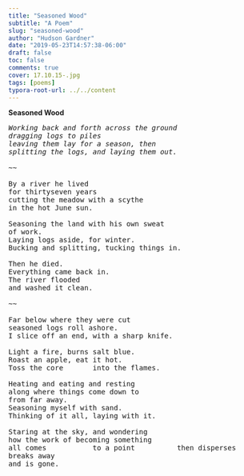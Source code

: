 ```yaml
---
title: "Seasoned Wood"
subtitle: "A Poem"
slug: "seasoned-wood"
author: "Hudson Gardner"
date: "2019-05-23T14:57:38-06:00"
draft: false
toc: false
comments: true
cover: 17.10.15-.jpg
tags: [poems]
typora-root-url: ../../content
---
```


**Seasoned Wood**

<pre><em>Working back and forth across the ground  
dragging logs to piles  
leaving them lay for a season, then  
splitting the logs, and laying them out. </em>

~~

By a river he lived  
for thirtyseven years  
cutting the meadow with a scythe  
in the hot June sun.

Seasoning the land with his own sweat  
of work.  
Laying logs aside, for winter.  
Bucking and splitting, tucking things in.

Then he died.  
Everything came back in.  
The river flooded  
and washed it clean.

~~

Far below where they were cut  
seasoned logs roll ashore.  
I slice off an end, with a sharp knife.

Light a fire, burns salt blue.  
Roast an apple, eat it hot.  
Toss the core 		into the flames.

Heating and eating and resting  
along where things come down to  
from far away.  
Seasoning myself with sand.  
Thinking of it all, laying with it.  

Staring at the sky, and wondering  
how the work of becoming something   
all comes 			to a point 			then disperses  
breaks away  
and is gone.</pre>